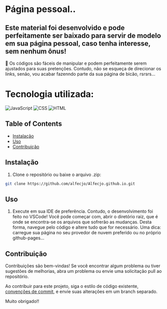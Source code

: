 # Página pessoal..

## Este material foi desenvolvido e pode perfeitamente ser baixado para servir de modelo em sua página pessoal, caso tenha interesse, sem nenhum ônus!
🎉 Os códigos são fáceis de manipular e podem perfeitamente serem ajustados para suas pretenções. Contudo, não se esqueça de direcionar os links, senão,
vou acabar fazenndo parte da sua página de bicão, rsrsrs...

# Tecnologia utilizada:

![JavaScript](https://img.shields.io/badge/javascript-%23323330.svg?style=for-the-badge&logo=javascript&logoColor=%23F7DF1E)
![CSS](https://img.shields.io/badge/css-%231572B6.svg?style=for-the-badge&logo=css3&logoColor=white)
![HTML](https://img.shields.io/badge/html-%23E34F26.svg?style=for-the-badge&logo=html5&logoColor=white)

## Table of Contents

- [Instalação](#Instalação)
- [Uso](#Uso)
- [Contribuição](#Contribuição)

## Instalação

1. Clone o repositório ou baixe o arquivo .zip:

```bash
git clone https://github.com/alfecjo/Alfecjo.github.io.git
```
## Uso

1. Execute em sua IDE de preferência. Contudo, o desenvolvimento foi feito no VSCode! Você pode começar com, abrir o diretório raiz, que é onde se encontra-se os
   arquivos que sofrerão as mudanças. Desta forma, navegue pelo código e altere tudo que for necessário. Uma dica: carregue sua página no seu provedor de nuvem
   preferido ou no próprio github-pages...

## Contribuição

Contribuições são bem-vindas! Se você encontrar algum problema ou tiver sugestões de melhorias, abra um problema ou envie uma solicitação pull ao repositório.

Ao contribuir para este projeto, siga o estilo de código existente, [convenções de commit](https://www.conventionalcommits.org/en/v1.0.0/), e envie suas alterações em um branch separado.

Muito obrigado!!




